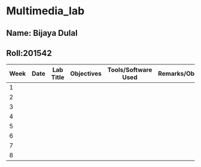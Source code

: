 # Multimedia_lab
## Name: Bijaya Dulal
## Roll:201542


| Week | Date       | Lab Title       | Objectives                | Tools/Software Used  | Remarks/Observations       |
|------|------------|-----------------|---------------------------|-----------------------|-----------------------------|
| 1    |            |                 |                           |                       |                             |
| 2    |            |                 |                           |                       |                             |
| 3    |            |                 |                           |                       |                             |
| 4    |            |                 |                           |                       |                             |
| 5    |            |                 |                           |                       |                             |
| 6    |            |                 |                           |                       |                             |
| 7    |            |                 |                           |                       |                             |
| 8    |            |                 |                           |                       |                             |

